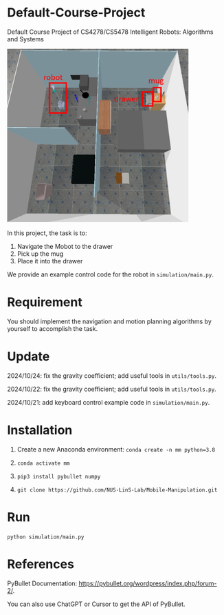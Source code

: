 # Default-Course-Project
Default Course Project of CS4278/CS5478 Intelligent Robots: Algorithms and Systems

![Scene](imgs/scene.png)


In this project, the task is to:

1. Navigate the Mobot to the drawer
2. Pick up the mug
3. Place it into the drawer

We provide an example control code for the robot in `simulation/main.py`.

# Requirement

You should implement the navigation and motion planning algorithms by yourself to accomplish the task.

# Update

2024/10/24: fix the gravity coefficient; add useful tools in `utils/tools.py`.

2024/10/22: fix the gravity coefficient; add useful tools in `utils/tools.py`.

2024/10/21: add keyboard control example code in `simulation/main.py`.


# Installation

1. Create a new Anaconda environment: `conda create -n mm python=3.8`

2. `conda activate mm`

3. `pip3 install pybullet numpy`

4. `git clone https://github.com/NUS-LinS-Lab/Mobile-Manipulation.git`

# Run

`python simulation/main.py`

# References

PyBullet Documentation: https://pybullet.org/wordpress/index.php/forum-2/.

You can also use ChatGPT or Cursor to get the API of PyBullet.